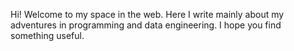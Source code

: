 Hi! Welcome to my space in the web. Here I write mainly about my adventures in programming and data engineering. I hope you find something useful.
